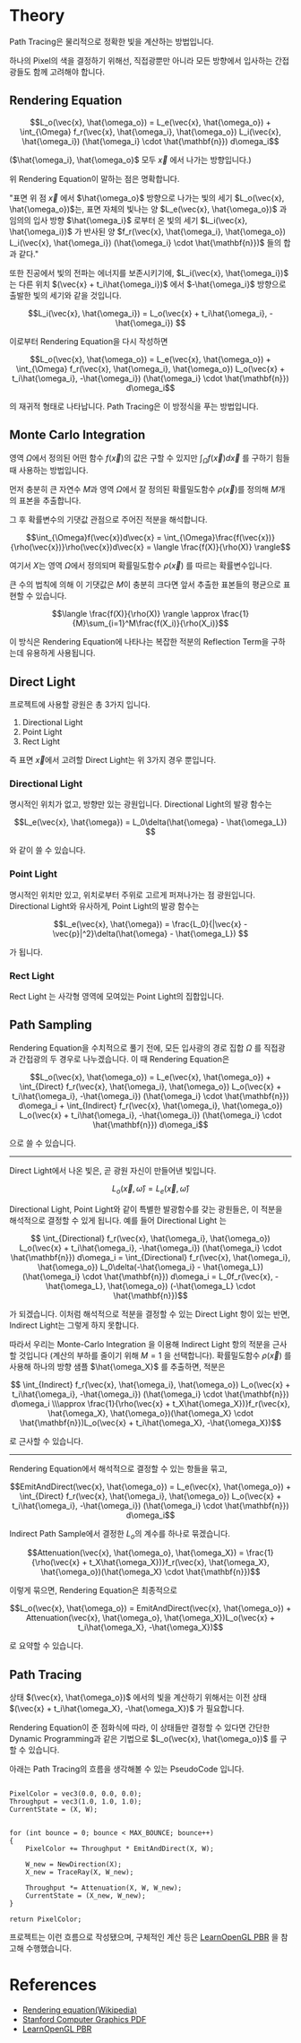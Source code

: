 # Theory

Path Tracing은 물리적으로 정확한 빛을 계산하는 방법입니다.

하나의 Pixel의 색을 결정하기 위해선, 직접광뿐만 아니라 모든 방향에서 입사하는 간접광들도 함께 고려해야 합니다.

## Rendering Equation

$$L_o(\vec{x}, \hat{\omega_o}) = L_e(\vec{x}, \hat{\omega_o}) + \int_{\Omega} f_r(\vec{x}, \hat{\omega_i}, \hat{\omega_o}) L_i(\vec{x}, \hat{\omega_i}) (\hat{\omega_i} \cdot \hat{\mathbf{n}}) d\omega_i$$

($\hat{\omega_i}, \hat{\omega_o}$ 모두 $\vec{x}$ 에서 나가는 방향입니다.)

위 Rendering Equation이 말하는 점은 명확합니다.

"표면 위 점 $\vec{x}$ 에서 $\hat{\omega_o}$ 방향으로 나가는 빛의 세기 $L_o(\vec{x}, \hat{\omega_o})$는, 표면 자체의 빛나는 양 $L_e(\vec{x}, \hat{\omega_o})$ 과 임의의 입사 방향 $\hat{\omega_i}$ 로부터 온 빛의 세기 $L_i(\vec{x}, \hat{\omega_i})$ 가 반사된 양 $f_r(\vec{x}, \hat{\omega_i}, \hat{\omega_o}) L_i(\vec{x}, \hat{\omega_i}) (\hat{\omega_i} \cdot \hat{\mathbf{n}})$ 들의 합과 같다."

또한 진공에서 빛의 전파는 에너지를 보존시키기에, $L_i(\vec{x}, \hat{\omega_i})$ 는 다른 위치 $(\vec{x} + t_i\hat{\omega_i})$ 에서 $-\hat{\omega_i}$ 방향으로 출발한 빛의 세기와 같을 것입니다.

$$L_i(\vec{x}, \hat{\omega_i}) = L_o(\vec{x} + t_i\hat{\omega_i}, -\hat{\omega_i}) $$

이로부터 Rendering Equation을 다시 작성하면

$$L_o(\vec{x}, \hat{\omega_o}) = L_e(\vec{x}, \hat{\omega_o}) + \int_{\Omega} f_r(\vec{x}, \hat{\omega_i}, \hat{\omega_o}) L_o(\vec{x} + t_i\hat{\omega_i}, -\hat{\omega_i}) (\hat{\omega_i} \cdot \hat{\mathbf{n}}) d\omega_i$$

의 재귀적 형태로 나타납니다. Path Tracing은 이 방정식을 푸는 방법입니다.


## Monte Carlo Integration

영역 ${\Omega}$에서 정의된 어떤 함수 $f(\vec{x})$의 값은 구할 수 있지만 $\int_{\Omega}f(\vec{x})d\vec{x}$ 를 구하기 힘들 때 사용하는 방법입니다.

먼저 충분히 큰 자연수 $M$과 영역 ${\Omega}$에서 잘 정의된 확률밀도함수 $\rho(\vec{x})$를 정의해 $M$개의 표본을 추출합니다.

그 후 확률변수의 기댓값 관점으로 주어진 적분을 해석합니다.

$$\int_{\Omega}f(\vec{x})d\vec{x} = \int_{\Omega}\frac{f(\vec{x})}{\rho(\vec{x})}\rho(\vec{x})d\vec{x} =  \langle \frac{f(X)}{\rho(X)} \rangle$$

여기서 $X$는 영역 ${\Omega}$에서 정의되며 확률밀도함수 $\rho(\vec{x})$ 를 따르는 확률변수입니다.

큰 수의 법칙에 의해 이 기댓값은 $M$이 충분히 크다면 앞서 추출한 표본들의 평균으로 표현할 수 있습니다.

$$\langle \frac{f(X)}{\rho(X)} \rangle \approx \frac{1}{M}\sum_{i=1}^M\frac{f(X_i)}{\rho(X_i)}$$

이 방식은 Rendering Equation에 나타나는 복잡한 적분의 Reflection Term을 구하는데 유용하게 사용됩니다.

## Direct Light

프로젝트에 사용할 광원은 총 3가지 입니다.

1. Directional Light
2. Point Light
3. Rect Light

즉 표면 $\vec{x}$에서 고려할 Direct Light는 위 3가지 경우 뿐입니다.

### Directional Light

명시적인 위치가 없고, 방향만 있는 광원입니다. Directional Light의 발광 함수는 

$$L_e(\vec{x}, \hat{\omega}) = L_0\delta(\hat{\omega} - \hat{\omega_L}) $$

와 같이 쓸 수 있습니다.

### Point Light

명시적인 위치만 있고, 위치로부터 주위로 고르게 퍼져나가는 점 광원입니다. Directional Light와 유사하게, Point Light의 발광 함수는

$$L_e(\vec{x}, \hat{\omega}) = \frac{L_0}{|\vec{x} - \vec{p}|^2}\delta(\hat{\omega} - \hat{\omega_L}) $$

가 됩니다.

### Rect Light

Rect Light 는 사각형 영역에 모여있는 Point Light의 집합입니다.


## Path Sampling


Rendering Equation을 수치적으로 풀기 전에, 모든 입사광의 경로 집합 $\Omega$ 를 직접광과 간접광의 두 경우로 나누겠습니다. 이 때 Rendering Equation은

$$L_o(\vec{x}, \hat{\omega_o}) = L_e(\vec{x}, \hat{\omega_o}) + \int_{Direct} f_r(\vec{x}, \hat{\omega_i}, \hat{\omega_o}) L_o(\vec{x} + t_i\hat{\omega_i}, -\hat{\omega_i}) (\hat{\omega_i} \cdot \hat{\mathbf{n}}) d\omega_i + \int_{Indirect} f_r(\vec{x}, \hat{\omega_i}, \hat{\omega_o}) L_o(\vec{x} + t_i\hat{\omega_i}, -\hat{\omega_i}) (\hat{\omega_i} \cdot \hat{\mathbf{n}}) d\omega_i$$

으로 쓸 수 있습니다.

------------

Direct Light에서 나온 빛은, 곧 광원 자신이 만들어낸 빛입니다.

$$L_o(\vec{x}, \hat{\omega}) = L_e(\vec{x}, \hat{\omega})$$



Directional Light, Point Light와 같이 특별한 발광함수를 갖는 광원들은, 이 적분을 해석적으로 결정할 수 있게 됩니다. 예를 들어 Directional Light 는

$$ \int_{Directional} f_r(\vec{x}, \hat{\omega_i}, \hat{\omega_o}) L_o(\vec{x} + t_i\hat{\omega_i}, -\hat{\omega_i}) (\hat{\omega_i} \cdot \hat{\mathbf{n}}) d\omega_i = \int_{Directional} f_r(\vec{x}, \hat{\omega_i}, \hat{\omega_o}) L_0\delta(-\hat{\omega_i} - \hat{\omega_L}) (\hat{\omega_i} \cdot \hat{\mathbf{n}}) d\omega_i = L_0f_r(\vec{x}, -\hat{\omega_L}, \hat{\omega_o}) (-\hat{\omega_L} \cdot \hat{\mathbf{n}})$$

가 되겠습니다. 이처럼 해석적으로 적분을 결정할 수 있는 Direct Light 항이 있는 반면, Indirect Light는 그렇게 하지 못합니다. 

따라서 우리는 Monte-Carlo Integration 을 이용해 Indirect Light 항의 적분을 근사할 것입니다 (계산의 부하를 줄이기 위해 $M = 1$ 을 선택합니다). 확률밀도함수 $\rho(\vec{x})$ 를 사용해 하나의 방향 샘플 $\hat{\omega_X}$ 를 추출하면, 적분은

$$ \int_{Indirect} f_r(\vec{x}, \hat{\omega_i}, \hat{\omega_o}) L_o(\vec{x} + t_i\hat{\omega_i}, -\hat{\omega_i}) (\hat{\omega_i} \cdot \hat{\mathbf{n}}) d\omega_i \\\approx  \frac{1}{\rho(\vec{x} + t_X\hat{\omega_X})}f_r(\vec{x}, \hat{\omega_X}, \hat{\omega_o})(\hat{\omega_X} \cdot \hat{\mathbf{n}})L_o(\vec{x} + t_i\hat{\omega_X}, -\hat{\omega_X})$$

로 근사할 수 있습니다.

------------

Rendering Equation에서 해석적으로 결정할 수 있는 항들을 묶고, 


$$EmitAndDirect(\vec{x}, \hat{\omega_o}) = L_e(\vec{x}, \hat{\omega_o}) + \int_{Direct} f_r(\vec{x}, \hat{\omega_i}, \hat{\omega_o}) L_o(\vec{x} + t_i\hat{\omega_i}, -\hat{\omega_i}) (\hat{\omega_i} \cdot \hat{\mathbf{n}}) d\omega_i$$

Indirect Path Sample에서 결정한 $L_o$의 계수를 하나로 묶겠습니다.


$$Attenuation(\vec{x}, \hat{\omega_o}, \hat{\omega_X}) = \frac{1}{\rho(\vec{x} + t_X\hat{\omega_X})}f_r(\vec{x}, \hat{\omega_X}, \hat{\omega_o})(\hat{\omega_X} \cdot \hat{\mathbf{n}})$$

이렇게 묶으면, Rendering Equation은 최종적으로

$$L_o(\vec{x}, \hat{\omega_o}) = EmitAndDirect(\vec{x}, \hat{\omega_o}) + Attenuation(\vec{x}, \hat{\omega_o}, \hat{\omega_X})L_o(\vec{x} + t_i\hat{\omega_X}, -\hat{\omega_X})$$

로 요약할 수 있습니다.

## Path Tracing

상태 $(\vec{x}, \hat{\omega_o})$ 에서의 빛을 계산하기 위해서는 이전 상태 $(\vec{x} + t_i\hat{\omega_X}, -\hat{\omega_X})$ 가 필요합니다. 

Rendering Equation이 준 점화식에 따라, 이 상태들만 결정할 수 있다면 간단한 Dynamic Programming과 같은 기법으로 $L_o(\vec{x}, \hat{\omega_o})$ 를 구할 수 있습니다.

아래는 Path Tracing의 흐름을 생각해볼 수 있는 PseudoCode 입니다.

```

PixelColor = vec3(0.0, 0.0, 0.0);
Throughput = vec3(1.0, 1.0, 1.0);
CurrentState = (X, W);


for (int bounce = 0; bounce < MAX_BOUNCE; bounce++)
{
    PixelColor += Throughput * EmitAndDirect(X, W);

    W_new = NewDirection(X);
    X_new = TraceRay(X, W_new);

    Throughput *= Attenuation(X, W, W_new);
    CurrentState = (X_new, W_new);
}

return PixelColor;

```

프로젝트는 이런 흐름으로 작성됐으며, 구체적인 계산 등은 [LearnOpenGL PBR][LearnOpenGL-PBR-Theory] 을 참고해 수행했습니다.

# References

+ [Rendering equation(Wikipedia)][Rendering-Equation-Wiki]
+ [Stanford Computer Graphics PDF][Stanford-Computer-Graphics-pdf]
+ [LearnOpenGL PBR][LearnOpenGL-PBR-Theory]





[LearnOpenGL-PBR-Theory]: https://learnopengl.com/PBR/Theory
[Rendering-Equation-Wiki]: https://en.wikipedia.org/wiki/Rendering_equation
[Stanford-Computer-Graphics-pdf]: https://graphics.stanford.edu/courses/cs348b-01/course29.hanrahan.pdf